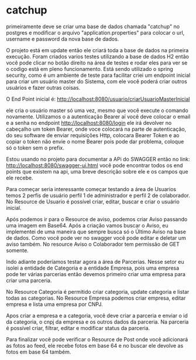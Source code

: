 # catchup

primeiramente deve se criar uma base de dados chamada "catchup" no postgres e modificar o arquivo "application.properties" para colocar o url, username e password da nova base de dados. 

O projeto está em update então ele criará toda a base de dados na primeira execução.
Foram criados varios testes utilizando a base de dados H2 então você pode clicar no botão direito na área de testes e rodar eles para ver se o codigo está em pleno funcionamento. 
Está sendo utilizado o spring security, como é um ambiente de teste para facilitar criei um endpoint inicial para criar um usuário master do Sistema, com ele você poderá criar outros usuários e fazer outras coisas. 

O End Point inicial é: <http://localhost:8080/usuario/criarUsuarioMasterInicial>

ele cria o usuário master só uma vez, mesmo que você execute o comando novamente. Utilizamos o a autenticação Bearer aí você deve colocar o email e a senha no endpoint <http://localhost:8080/login> ele irá devolver no cabeçalho um token Bearer, onde voce colocará na parte de autenticação, do seu software de enviar requisições Http, colocara Bearer Token e ao copiar o token não envie o nome Bearer pois pode dar problema, coloque só o token sem o prefix. 

Estou usando no projeto para documentar a APi do SWAGGER então no link: <http://localhost:8080/swagger-ui.html> você pode encontrar todos os end points que existem na api, uma breve descrição sobre ele e os campos que ele recebe. 

Para começar seria interessante começar testando a área de Usuarios temos 2 perfis de usuário perfil 1 de administrador e perfil 2 de colaborador. No Resource de Usuario é possível criar, editar, buscar e criar o usuário inicial. 

Após podemos ir para o Resource de aviso, podemos criar Aviso passando uma imagem em Base64. Após a criação vamos buscar o Aviso, eu implementei de uma maneira que sempre busca só o Último Aviso na base de dados. Como você pode ver no swagger você pode editar e deletar um aviso também. No resource Aviso o Colaborador tem permissão de GET somente.

Indo adiante poderíamos testar agora a área de Parcerias. Nesse setor eu isolei a entidade de Categoria e a entidade Empresa, pois uma empresa pode ter várias parcerias então devemos primeiro criar uma empresa para criar uma parceria. 

No Resource Categoria é permitido criar categoria, update categoria e listar todas as categorias. No Resource Empresa podemos criar empresa, editar empresa e lista uma empresa por CNPJ.

Apos criar a empresa e a categoria, você deve criar a parceria e enviar o id da categoria, o cnpj da empresa e os outros dados da parceria. Na parceria é possível criar, filtrar, editar e modificar status da parceria. 

Para finalizar você pode verificar o Resource de Post onde você adicionará as fotos ao feed, ele recebe fotos em base 64 e no buscar ele devolve as fotos em base 64 também.
